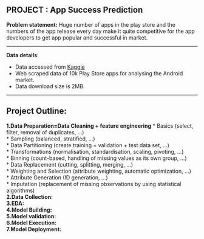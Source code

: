 ## PROJECT : App Success Prediction
**Problem statement:**  Huge number of apps in the play store and the numbers of the app release every day make it quite competitive for                           the app developers to get app popular and successful in market.
***
**Data details**:
   * Data accessed from [Kaggle](https://www.kaggle.com/lava18/google-play-store-apps)  
   * Web scraped data of 10k Play Store apps for analysing the Android market.  
   * Data download size is 2MB. 
***
## Project Outline:   
   **1.Data Preparation=Data Cleaning + feature engineering** 
      * Basics (select, filter, removal of duplicates, …)           
      * Sampling (balanced, stratified, ...)            
      * Data Partitioning (create training + validation + test data set, ...)            
      * Transformations (normalisation, standardisation, scaling, pivoting, ...)           
      * Binning (count-based, handling of missing values as its own group, …)            
      * Data Replacement (cutting, splitting, merging, ...)           
      * Weighting and Selection (attribute weighting, automatic optimization, ...)            
      * Attribute Generation (ID generation, ...)            
      * Imputation (replacement of missing observations by using statistical algorithms)           
   **2.Data Collection:**       
   **3.EDA:**        
   **4.Model Building:**        
   **5.Model validation:**       
   **6.Model Execution:**      
   **7.Model Deployment:**      
